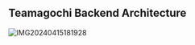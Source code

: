 ## Teamagochi Backend Architecture

![IMG20240415181928](https://github.com/smartuni/riot-po-2024/assets/102831965/df1e9e11-421d-417b-a237-67e6496f2918)
